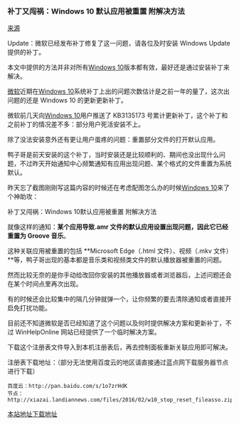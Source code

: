 
### 补丁又闯祸：Windows 10 默认应用被重置 附解决方法
[来源](https://www.landiannews.com/archives/20966.html)

Update：微软已经发布补丁修复了这一问题，请各位及时安装 Windows Update 提供的补丁。

本文中提供的方法并非对所有[Windows 10](http://www.landiannews.com/archives/tag/Windows-10)版本都有效，最好还是通过安装补丁来解决。

[微软](http://www.landiannews.com/archives/tag/%E5%BE%AE%E8%BD%AF)近期在[Windows 10](http://www.landiannews.com/archives/tag/Windows-10)系统补丁上出的问题次数估计是之前一年的量了，这次出问题的还是 Windows 10 的更新更新补丁。

微软前几天向[Windows 10](http://www.landiannews.com/archives/tag/Windows-10)用户推送了 KB3135173 号累计更新补丁，这个补丁和之前补丁的情况差不多：部分用户死活安装不上。

除了没法安装意外还有更让用户蛋疼的问题：重置部分文件的打开默认应用。

鸭子哥是前天安装的这个补丁，当时安装还是比较顺利的、期间也没出现什么问题，不过昨天开始通知中心频繁通知有应用出现问题、某个格式的文件重置为系统默认。

昨天忘了截图刚刚写这篇内容的时候还在考虑配图怎么办的时候[Windows 10](http://www.landiannews.com/archives/tag/Windows-10)来了个神助攻：

补丁又闯祸：Windows 10默认应用被重置 附解决方法

就像这样的通知：**某个应用导致.amr 文件的默认应用设置出现问题，因此它已经重置为 Groove 音乐**。

这种关联应用被重置的包括 **Microsoft Edge（.html 文件）、视频（.mkv 文件）**等，鸭子哥出现的基本都是音乐类和视频类文件的默认播放器被重置的问题。

然而比较无奈的是你手动给改回你安装的其他播放器或者浏览器后，上述问题还会在某个时间点里再次出现。

有的时候还会比较集中的隔几分钟就弹一个，让你频繁的要去清除通知或者直接开启免打扰功能。

目前还不知道微软是否已经知道了这个问题以及何时提供解决方案和更新补丁，不过 WinHelpOnline 网站已经提供了一个临时解决方案。

下载这个注册表文件导入到本机注册表后，再去控制面板重新关联应用即可解决。

注册表下载地址：（部分无法使用百度云的地区请直接通过蓝点网下载服务器节点进行下载）

    百度云：http://pan.baidu.com/s/1o7zrHdK
    节点：http://xiazai.landiannews.com/files/2016/02/w10_stop_reset_fileasso.zip

[本站地址下载地址](\resource\w10_stop_reset_fileasso_2.zip)
